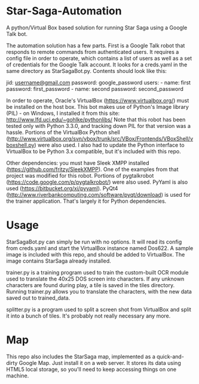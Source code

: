 Star-Saga-Automation
====================

A python/Virtual Box based solution for running Star Saga using a Google Talk bot.

The automation solution has a few parts.  First is a Google Talk robot that responds to remote commands from
authenticated users.  It requires a config file in order to operate, which contains a list of users as well as
a set of credentials for the Google Talk account.  It looks for a creds.yaml in the same directory as
StarSagaBot.py.  Contents should look like this:

jid: username@gmail.com
password: google_password
users:
    - name: first
      password: first_password
    - name: second
      password: second_password

In order to operate, Oracle's VirtualBox (https://www.virtualbox.org/) must be installed on the host box.  This
bot makes use of Python's Image library (PIL) - on Windows, I installed it from this site:
http://www.lfd.uci.edu/~gohlke/pythonlibs/  Note that this robot has been tested only with Python 3.3.0, and 
tracking down PIL for that version was a hassle.  Portions of the VirtualBox Python shell
(http://www.virtualbox.org/svn/vbox/trunk/src/VBox/Frontends/VBoxShell/vboxshell.py) were also used.  I also
had to update the Python interface to VirtualBox to be Python 3.x compatible, but it's included with this repo.

Other dependencies:  you must have Sleek XMPP installed (https://github.com/fritzy/SleekXMPP).  One of the examples
from that project was modified for this robot.  Portions of pygtalkrobot (https://code.google.com/p/pygtalkrobot/)
were also used.  PyYaml is also used (https://bitbucket.org/xi/pyyaml).  PyQt4
(http://www.riverbankcomputing.com/software/pyqt/download) is used for the trainer application.  That's largely
it for Python dependencies.

Usage
====================
StarSagaBot.py can simply be run with no options.  It will read its config from creds.yaml and start the VirtualBox
instance named Dos622.  A sample image is included with this repo, and should be added to VirtualBox.  The image
contains StarSaga already installed.

trainer.py is a training program used to train the custom-built OCR module used to translate the 40x25 DOS screen
into characters.  If any unknown characters are found during play, a tile is saved in the tiles directory.  
Running trainer.py allows you to translate the characters, with the new data saved out to trained_data.

splitter.py is a program used to split a screen shot from VirtualBox and split it into a bunch of tiles.  It's
probably not really necessary any more.

Map
====================
This repo also includes the StarSaga map, implemented as a quick-and-dirty Google Map.  Just install it on a web
server.  It stores its data using HTML5 local storage, so you'll need to keep accessing things on one machine.
